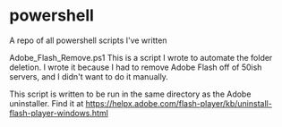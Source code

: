 # powershell
 A repo of all powershell scripts I've written

Adobe_Flash_Remove.ps1
This is a script I wrote to automate the folder deletion. I wrote it because I had to remove Adobe Flash off of 50ish servers, and I didn't want to do it manually.

This script is written to be run in the same directory as the Adobe uninstaller. Find it at https://helpx.adobe.com/flash-player/kb/uninstall-flash-player-windows.html